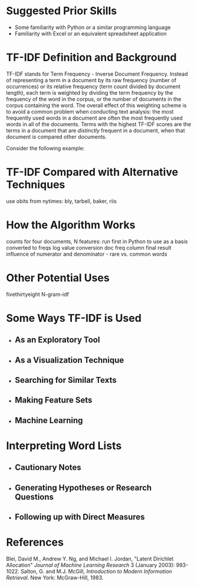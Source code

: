# Suggested Prior Skills

- Some familiarity with Python or a similar programming language
- Familiarity with Excel or an equivalent spreadsheet application

# TF-IDF Definition and Background

TF-IDF stands for Term Frequency - Inverse Document Frequency. Instead of representing a term in a document by its raw frequency (number of occurrences) or its relative frequency (term count divided by document length), each term is weighted by dividing the term frequency by the frequency of the word in the corpus, or the number of documents in the corpus containing the word. The overall effect of this weighting scheme is to avoid a common problem when conducting text analysis: the most frequently used words in a document are often the most frequently used words in all of the documents. Terms with the highest TF-IDF scores are the terms in a document that are _distinctly_ frequent in a  document, when that document is compared other documents. 

Consider the following example:

# TF-IDF Compared with Alternative Techniques

use obits from nytimes: bly, tarbell, baker, riis

# How the Algorithm Works

counts for four documents, N features: 
run first in Python to use as a basis
converted to freqs
log value conversion
doc freq column
final result
influence of numerator and denominator - rare vs. common words

# Other Potential Uses 

fivethirtyeight N-gram-idf

# Some Ways TF-IDF is Used

- ## As an Exploratory Tool
- ## As a Visualization Technique
- ## Searching for Similar Texts
- ## Making Feature Sets
- ## Machine Learning

# Interpreting Word Lists

- ## Cautionary Notes
- ## Generating Hypotheses or Research Questions
- ## Following up with Direct Measures

# References

Blei, David M., Andrew Y. Ng, and Michael I. Jordan, "Latent Dirichlet Allocation" _Journal of Machine Learning Research_ 3 (January 2003): 993-1022.
Salton, G. and M.J. McGill, _Introduction to Modern Information Retrieval_. New York: McGraw-Hill, 1983.
